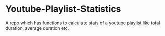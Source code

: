 # Youtube-Playlist-Statistics
A repo which has functions to calculate stats of a youtube playlist like total duration, average duration etc.
